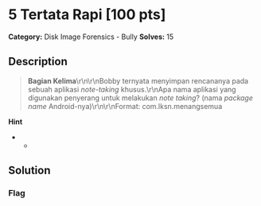 # 5 Tertata Rapi [100 pts]

**Category:** Disk Image Forensics - Bully
**Solves:** 15

## Description
>**Bagian Kelima**\r\n\r\nBobby ternyata menyimpan rencananya pada sebuah aplikasi *note-taking* khusus.\r\nApa nama aplikasi yang digunakan penyerang untuk melakukan *note taking*? (nama *package name* Android-nya)\r\n\r\nFormat: com.lksn.menangsemua

**Hint**
* -

## Solution

### Flag


